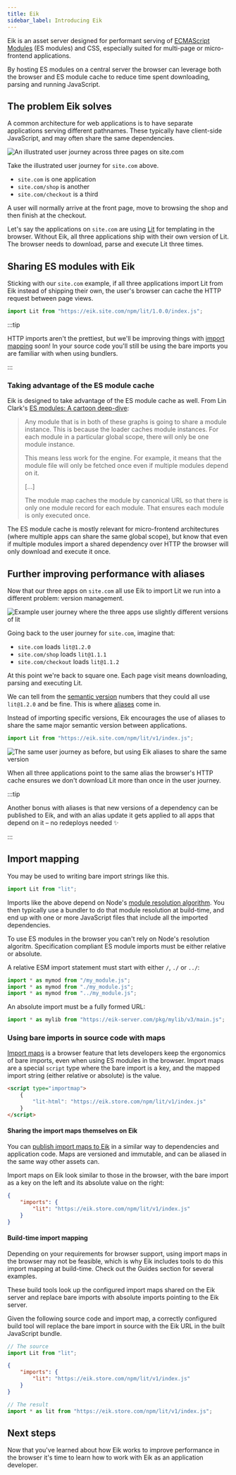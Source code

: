 ```yaml
---
title: Eik
sidebar_label: Introducing Eik
---
```


Eik is an asset server designed for performant serving of
[ECMAScript Modules](https://developer.mozilla.org/en-US/docs/Web/JavaScript/Guide/Modules) (ES modules) and CSS,
especially suited for multi-page or micro-frontend applications.

By hosting ES modules on a central server the browser can leverage both the browser and ES module cache to reduce time spent downloading, parsing and running JavaScript.

## The problem Eik solves

A common architecture for web applications is to have separate applications serving different pathnames. These typically have client-side JavaScript, and may often share the same dependencies.

![An illustrated user journey across three pages on site.com](/img/overview_page_to_page_flow.min.svg)

Take the illustrated user journey for `site.com` above.

- `site.com` is one application
- `site.com/shop` is another
- `site.com/checkout` is a third

A user will normally arrive at the front page, move to browsing the shop and then finish at the checkout.

Let's say the applications on `site.com` are using [Lit](https://lit.dev) for templating in the browser. Without Eik, all three applications ship with their own version of Lit. The browser needs to download, parse and execute Lit three times.

## Sharing ES modules with Eik

Sticking with our `site.com` example, if all three applications import Lit from Eik instead of shipping their own, the user's browser can cache the HTTP request between page views.

```js
import Lit from "https://eik.site.com/npm/lit/1.0.0/index.js";
```

:::tip

HTTP imports aren't the prettiest, but we'll be improving things with [import mapping](#import-mapping) soon! In your source code you'll still be using the bare imports you are familiar with when using bundlers.

:::

### Taking advantage of the ES module cache

Eik is designed to take advantage of the ES module cache as well. From Lin Clark's [ES modules: A cartoon deep-dive](https://hacks.mozilla.org/2018/03/es-modules-a-cartoon-deep-dive/):

> Any module that is in both of these graphs is going to share a module instance. This is because the loader caches module instances. For each module in a particular global scope, there will only be one module instance.
>
> This means less work for the engine. For example, it means that the module file will only be fetched once even if multiple modules depend on it.
>
> [...]
>
> The module map caches the module by canonical URL so that there is only one module record for each module. That ensures each module is only executed once.

The ES module cache is mostly relevant for micro-frontend architectures (where multiple apps can share the same global scope), but know that even if multiple modules import a shared dependency over HTTP the browser will only download and execute it once.

## Further improving performance with aliases

Now that our three apps on `site.com` all use Eik to import Lit we run into a different problem: version management.

![Example user journey where the three apps use slightly different versions of lit](/img/overview_page_to_page_diff_versions.min.svg)

Going back to the user journey for `site.com`, imagine that:

- `site.com` loads `lit@1.2.0`
- `site.com/shop` loads `lit@1.1.1`
- `site.com/checkout` loads `lit@1.1.2`

At this point we're back to square one. Each page visit means downloading, parsing and executing Lit.

We can tell from the [semantic version](https://semver.org/) numbers that they could all use `lit@1.2.0` and be fine. This is where [aliases](/docs/dependencies/aliases) come in.

Instead of importing specific versions, Eik encourages the use of aliases to share the same major semantic version between applications.

```js
import Lit from "https://eik.site.com/npm/lit/v1/index.js";
```

![The same user journey as before, but using Eik aliases to share the same version](/img/overview_page_to_page_same_versions.min.svg)

When all three applications point to the same alias the browser's HTTP cache ensures we don't download Lit more than once in the user journey.

:::tip

Another bonus with aliases is that new versions of a dependency can be published to Eik, and with an alias update it gets applied to all apps that depend on it – no redeploys needed ✨

:::

## Import mapping

You may be used to writing bare import strings like this.

```js
import Lit from "lit";
```

Imports like the above depend on Node's [module resolution algorithm](https://nodejs.org/docs/v20.16.0/api/esm.html#resolution-and-loading-algorithm). You then typically use a bundler to do that module resolution at build-time, and end up with one or more JavaScript files that include all the imported dependencies.

To use ES modules in the browser you can't rely on Node's resolution algoritm. Specification compliant ES module imports must be either relative or absolute.

A relative ESM import statement must start with either `/`, `./` or `../`:

```js
import * as mymod from "/my_module.js";
import * as mymod from "./my_module.js";
import * as mymod from "../my_module.js";
```

An absolute import must be a fully formed URL:

```js
import * as mylib from "https://eik-server.com/pkg/mylib/v3/main.js";
```

### Using bare imports in source code with maps

[Import maps](https://developer.mozilla.org/en-US/docs/Web/HTML/Element/script/type/importmap) is a browser feature that lets developers keep the ergonomics of bare imports, even when using ES modules in the browser. Import maps are a special `script` type where the bare import is a key, and the mapped import string (either relative or absolute) is the value.

```html
<script type="importmap">
	{
		"lit-html": "https://eik.store.com/npm/lit/v1/index.js"
	}
</script>
```

#### Sharing the import maps themselves on Eik

You can [publish import maps to Eik](/docs/dependencies/import-maps) in a similar way to dependencies and application code. Maps are versioned and immutable, and can be aliased in the same way other assets can.

Import maps on Eik look similar to those in the browser, with the bare import as a key on the left and its absolute value on the right:

```json
{
	"imports": {
		"lit": "https://eik.store.com/npm/lit/v1/index.js"
	}
}
```

#### Build-time import mapping

Depending on your requirements for browser support, using import maps in the browser may not be feasible, which is why Eik includes tools to do this import mapping at build-time. Check out the Guides section for several examples.

These build tools look up the configured import maps shared on the Eik server and replace bare imports with absolute imports pointing to the Eik server.

Given the following source code and import map, a correctly configured build tool will replace the bare import in source with the Eik URL in the built JavaScript bundle.

```js
// The source
import Lit from "lit";
```

```json
{
	"imports": {
		"lit": "https://eik.store.com/npm/lit/v1/index.js"
	}
}
```

```js
// The result
import * as lit from "https://eik.store.com/npm/lit/v1/index.js";
```

## Next steps

Now that you've learned about how Eik works to improve performance in the browser it's time to learn how to work with Eik as an application developer.
